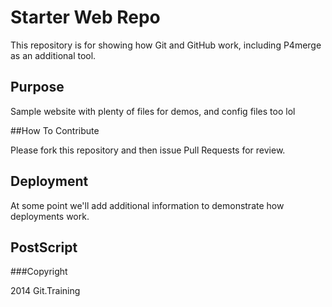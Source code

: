 # Starter Web Repo

This repository is for showing how Git and GitHub work, including P4merge as an additional tool.

## Purpose

Sample website with plenty of files for demos, and config files too lol

##How To Contribute

Please fork this repository and then issue Pull Requests for review.

## Deployment

At some point we'll add additional information to demonstrate
how deployments work.

## PostScript

###Copyright

2014 Git.Training

